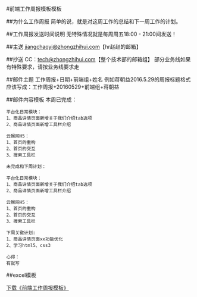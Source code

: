 #前端工作周报模板模板

##为什么工作周报
    简单的说，就是对这周工作的总结和下一周工作的计划。

##工作周报发送时间说明
    无特殊情况就是每周周五18:00 - 21:00间发送！

##主送
    jiangchaoyi@zhongzhihui.com【hr赵赵的邮箱】

##抄送
    CC：tech@zhongzhihui.com【整个技术部的邮箱组】 部分业务线如果有特殊要求，请按业务线要求走

##邮件主题
    工作周报+日期+前端组+姓名 例如蒋朝益2016.5.29的周报标题格式应该写成：工作周报+20160529+前端组+蒋朝益

##邮件内容模板
    本周已完成：

    平台化日常模块：
    1、商品详情页面新增关于我们介绍tab选项
    2、商品详情页面新增工具栏介绍

    云猴网H5：
    1、首页的重构
    2、首页的交互
    3、搜索工具栏

    未完成和下周计划：

    平台化日常模块：
    1、商品详情页面新增关于我们介绍tab选项
    2、商品详情页面新增工具栏介绍

    云猴网H5：
    1、首页的重构
    2、首页的交互
    3、搜索工具栏

    下周关键计划:
    1、商品详情页面xx功能优化
    2、学习html5、css3

    心得：
    有就写

##excel模板

[下载《前端工作周报模板》](../assets/files/weekly-report-template.rar)


